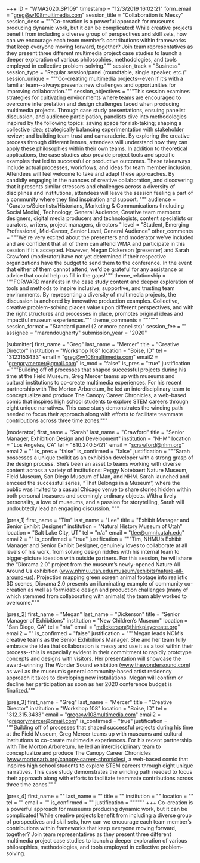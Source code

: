 +++
ID = "WMA2020_SP109"
timestamp = "12/3/2019 16:02:21"
form_email = "greg@w108multimedia.com"
session_title = "Collaboration is Messy"
session_desc = """Co-creation is a powerful approach for museums producing dynamic work, but it can be complicated! While creative projects benefit from including a diverse group of perspectives and skill sets, how can we encourage each team member’s contributions within frameworks that keep everyone moving forward, together? Join team representatives as they present three different multimedia project case studies to launch a deeper exploration of various philosophies, methodologies, and tools employed in collective problem-solving."""
session_track = "Business"
session_type = "Regular session/panel (roundtable, single speaker, etc.)"
session_unique = """Co-creating multimedia projects--even if it’s with a familiar team--always presents new challenges and opportunities for improving collaboration."""
session_objectives = """This session examines strategies for cultivating environments where teams are encouraged to overcome interpretation and design challenges faced when producing multimedia projects.  Through case study presentations, ensuing panelist discussion, and audience participation, panelists dive into methodologies inspired by the following topics: saving space for risk-taking; shaping a collective idea; strategically balancing experimentation with stakeholder review; and building team trust and camaraderie. By exploring the creative process through different lenses, attendees will understand how they can apply these philosophies within their own teams.  In addition to theoretical applications, the case studies also provide project tools and specific examples that led to successful or productive outcomes. These takeaways include actual processes, workflows, and ideas for team member inclusion. Attendees will feel welcome to take and adapt these approaches.       By candidly engaging in the nuances of creative collaboration, and discovering that it presents similar stressors and challenges across a diversity of disciplines and institutions, attendees will leave the session feeling a part of a community where they find inspiration and support. """
audience = "Curators/Scientists/Historians, Marketing & Communications (Including Social Media), Technology, General Audience, Creative team members: designers, digital media producers and technologists, content specialists or curators, writers, project managers, directors "
level = "Student, Emerging Professional, Mid-Career, Senior Level, General Audience"
other_comments = """We're very excited about the presenters and moderator we've included and are confident that all of them can attend WMA and participate in this session if it's accepted.  However, Megan Dickerson (presenter) and Sarah Crawford (moderator) have not yet determined if their respective organizations have the budget to send them to the conference.  In the event that either of them cannot attend, we'd be grateful for any assistance or advice that could help us fill in the gaps!"""
theme_relationship = """FORWARD manifests in the case study content and deeper exploration of tools and methods to inspire inclusive, supportive, and trusting team environments. By representing a diversity of multimedia projects, the discussion is anchored by innovative production examples. Collective, creative problem-solving places value upon different perspectives, and with the right structures and processes in place, promotes original ideas and impactful museum experiences."""
theme_comments = """"""
session_format = "Standard panel (2 or more panelists)"
session_fee = ""
assignee = "marendougherty"
submission_year = "2020"

[submitter]
first_name = "Greg"
last_name = "Mercer"
title = "Creative Director"
institution = "Workshop 108"
location = "Boise, ID"
tel = "3123153433"
email = "greg@w108multimedia.com"
email2 = "gregorymercer@gmail.com"
is_mod = "false"
is_pres = "true"
justification = """Building off of processes that shaped successful projects during his time at the Field Museum, Greg Mercer teams up with museums and cultural institutions to co-create multimedia experiences. For his recent partnership with The Morton Arboretum, he led an interdisciplinary team to conceptualize and produce The Canopy Career Chronicles, a web-based comic that inspires high school students to explore STEM careers through eight unique narratives. This case study demonstrates the winding path needed to focus their approach along with efforts to facilitate teammate contributions across three time zones."""

[moderator]
first_name = "Sarah"
last_name = "Crawford"
title = "Senior Manager, Exhibition Design and Development"
institution = "NHM"
location = "Los Angeles, CA"
tel = "810.240.5421"
email = "scrawford@nhm.org"
email2 = ""
is_pres = "false"
is_confirmed = "false"
justification = """Sarah possesses a unique toolkit as an exhibition developer with a strong grasp of the design process. She’s been an asset to teams working with diverse content across a variety of institutions: Peggy Notebaert Nature Museum, Field Museum, San Diego Museum of Man, and NHM. Sarah launched and emceed the successful series, “That Belongs in a Museum”, where the public was invited to a casual Chicago venue to share stories hidden within both personal treasures and seemingly ordinary objects. With a lively personality, a love of museums, and a passion for storytelling, Sarah will undoubtedly lead an engaging discussion. """

[pres_1]
first_name = "Tim"
last_name = "Lee"
title = "Exhibit Manager and Senior Exhibit Designer"
institution = "Natural History Museum of Utah"
location = "Salt Lake City, UT"
tel = "n/a"
email = "tlee@umnh.utah.edu"
email2 = ""
is_confirmed = "true"
justification = """Tim, NHMU’s Exhibit Manager and Senior Exhibit Designer, genuinely loves to collaborate at all levels of his work, from solving design riddles with his internal team to bigger-picture ideation with outside partners. For this session, he will share the “Diorama 2.0” project from the museum’s newly-opened Nature All Around Us exhibition (www.nhmu.utah.edu/museum/exhibits/nature-all-around-us). Projection mapping green screen animal footage into realistic 3D scenes, Diorama 2.0 presents an illuminating example of community co-creation as well as formidable design and production challenges (many of which stemmed from collaborating with animals) the team ably worked to overcome."""

[pres_2]
first_name = "Megan"
last_name = "Dickerson"
title = "Senior Manager of Exhibitions"
institution = "New Children’s Museum"
location = "San Diego, CA"
tel = "n/a"
email = "mdickerson@thinkplaycreate.org"
email2 = ""
is_confirmed = "false"
justification = """Megan leads NCM’s creative teams as the Senior Exhibitions Manager. She and her team fully embrace the idea that collaboration is messy and use it as a tool within their process--this is especially evident in their commitment to rapidly prototype concepts and designs with visitors. Her presentation will showcase the award-winning The Wonder Sound exhibition (www.thewondersound.com) as well as the museum’s general community-based artist residency approach it takes to developing new installations. Megan will confirm or decline her participation as soon as her 2020 conference budget is finalized."""

[pres_3]
first_name = "Greg"
last_name = "Mercer"
title = "Creative Director"
institution = "Workshop 108"
location = "Boise, ID"
tel = "312.315.3433"
email = "greg@w108multimedia.com"
email2 = "gregorymercer@gmail.com"
is_confirmed = "true"
justification = """Building off of processes that shaped successful projects during his time at the Field Museum, Greg Mercer teams up with museums and cultural institutions to co-create multimedia experiences. For his recent partnership with The Morton Arboretum, he led an interdisciplinary team to conceptualize and produce The Canopy Career Chronicles (www.mortonarb.org/canopy-career-chronicles), a web-based comic that inspires high school students to explore STEM careers through eight unique narratives. This case study demonstrates the winding path needed to focus their approach along with efforts to facilitate teammate contributions across three time zones."""

[pres_4]
first_name = ""
last_name = ""
title = ""
institution = ""
location = ""
tel = ""
email = ""
is_confirmed = ""
justification = """"""
+++
Co-creation is a powerful approach for museums producing dynamic work, but it can be complicated! While creative projects benefit from including a diverse group of perspectives and skill sets, how can we encourage each team member’s contributions within frameworks that keep everyone moving forward, together? Join team representatives as they present three different multimedia project case studies to launch a deeper exploration of various philosophies, methodologies, and tools employed in collective problem-solving.